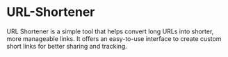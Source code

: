 # URL-Shortener
URL Shortener is  a simple tool that helps convert long URLs into shorter, more manageable links. It offers an easy-to-use interface to create custom short links for better sharing and tracking.
